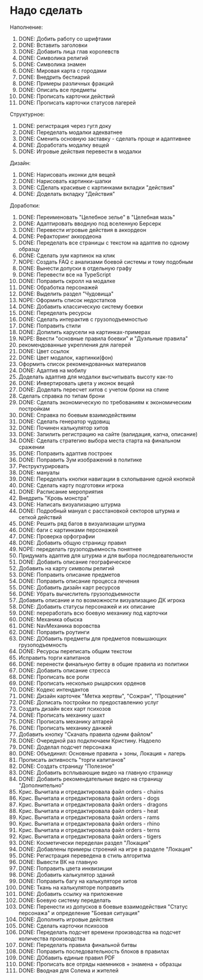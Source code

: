 # Надо сделать

Наполнение:

1. DONE: Добить работу со шрифтами
2. DONE: Вставить заголовки
3. DONE: Добавить лица глав королевств
4. DONE: Символика религий
5. DONE: Символика знамен
6. DONE: Мировая карта с городами
7. DONE: Внедрить бестиарий
8. DONE: Примеры различных фракций
9. DONE: Описать все предметы
10. DONE: Прописать карточки действий
11. DONE: Прописать карточки статусов лагерей

Структурное:

1. DONE: регистрация через гугл доку
2. DONE: Переделать модалки адекватнее
3. DONE: Сменить основную заставку - сделать проще и адаптивнее
4. DONE: Доработать модалку вещей
5. DONE: Игровые действия перевести в модалки

Дизайн:

1. DONE: Нарисовать иконки для вещей
2. DONE: Нарисовать картинки-шапки
3. DONE: СДелать красивые с картинками вкладки "действия"
4. DONE: Доделать вкладку "Действия"

Доработки:

1. DONE: Переименовать "Целебное зелье" в "Целебная мазь"
2. DONE: Адаптировать вводную под вселенную Берсерк
3. DONE: Перевести игровые действия в аккордеон
4. DONE: Рефакторинг аккордеона
5. DONE: Переделать все страницы с текстом на адаптив по одному образцу
6. DONE: Сделать зум картинок на клик
7. NOPE: Создать FAQ с анализами боевой системы и тому подобным
8. DONE: Вынести допуски в отдельную графу
9. DONE: Перевести все на TypeScript
10. DONE: Поправить скролл на модалке
11. DONE: Обработка персонажей
12. DONE: Выделить раздел "Чудовища"
13. NOPE: Оформить список недостатков
14. DONE: Добавить классическую систему боевки
15. DONE: Переделать ресурсы
16. DONE: Сделать интерактив с грузоподъемностью
17. DONE: Поправить стили
18. DONE: Допилить карусели на картинках-примерах
19. NOPE: Ввести "основные правила боевки" и "Дуэльные правила"
20. рекомендованные укрепления для лагерей
21. DONE: Цвет ссылок
22. DONE: Цвет модалок, картинки(фон)
23. Оформить список рекомендованных материалов
24. DONE: Адаптив на мобилу
25. Доделать адаптив для модалки высчитывать высоту как-то
26. DONE: Инвертировать цвета у иконок вещей
27. DONE: Доделать пересчет хитов с учетом брони на спине
28. Сделать справка по типам брони
29. DONE: Сделать экономическую по требованиям к экономическим постройкам
30. DONE: Справка по боевым взаимодействиям
31. DONE: Сделать генератор чудовищ
32. DONE: Починен калькулятор хитов
33. DONE: Запилить регистрацию на сайте (валидация, капча, описание)
34. DONE: Сделать стратегию выбора места старта на финальном сражении
35. DONE: Поправить адаптив построек
36. DONE: Поправить Зум изображений в политике
37. Реструктурировать
38. DONE: мануалы
39. DONE: Переделать кнопки навигации в схлопывание одной кнопкой
40. DONE: Сделать карту подготовки игрока
41. DONE: Расписание мероприятия
42. Внедрить "Кровь монстра"
43. DONE: Написать визуализацию штурма
44. DONE: Подробный мануал с расстановкой секторов штурма и сеткой действий
45. DONE: Решить ряд багов в визуализации штурма
46. DONE: баги с картинками персонажей
47. DONE: Проверка орфографии
48. DONE: Добавить общую страницу правил
49. NOPE: переделать грузоподъемность понятнее
50. Придумать адаптив для штурма и для выбора последовательности
51. DONE: Добавить описание географическое
52. Добавить на карту символы религий
53. DONE: Поправить описание предметов
54. DONE: Поправить описание процесса лечения
55. DONE: Добавить дизайн карт ресурсов
56. DONE: Убрать вычислитель грузоподъемности
57. Добавить описание и по возможности визуализацию ДК игрока
58. DONE: Добавить статусы персонажей и их описание
59. DONE: переработать всю боевую механику под карточки
60. DONE: Механика обыска
61. DONE: NavМеханика воровства
62. DONE: Поправить роутинги
63. DONE: ДОбавить предметы для предметов повышающих грузоподъемность
64. DONE: Ресурсы переписать общим текстом
65. Исправить торги капитанов
66. DONE: перенести финальную битву в общие правила из политики
67. DONE: Добавить описание стресса
68. DONE: Прописать все роли
69. DONE: Прописать несколько рыцарских орденов
70. DONE: Кодекс интендантов
71. DONE: Дизайн карточек "Метка жертвы", "Сожран", "Прощение"
72. DONE: Дописать постройки по предоставлению услуг
73. Создать дизайн всех карт психозов
74. DONE: Прописать механику шахт
75. DONE: Прописать механику алтарей
76. DONE: Прописать механику данжей
77. Добавить кнопку "Скачать правила одним файлом"
78. DONE: Очередной раз подключаем Кристину. Надоело
79. DONE: Доделал подсчет персонажа
80. DONE: Объединил: Основные правила + зоны, Локация + лагерь
81. Прописать активность "торги капитанов"
82. DONE: Создать страницу "Полезное"
83. DONE: Добавить всплывающие видео на главную страницу
84. DONE: Добавить рекомендательные видео на страницу "Дополнительно"
85. Крис. Вычитала и отредактировала файл orders - chains
86. Крис. Вычитала и отредактировала файл orders - dogs
87. Крис. Вычитала и отредактировала файл orders - dragons
88. Крис. Вычитала и отредактировала файл orders - heat
89. Крис. Вычитала и отредактировала файл orders - rams
90. Крис. Вычитала и отредактировала файл orders - rhino
91. Крис. Вычитала и отредактировала файл orders - terns
92. Крис. Вычитала и отредактировала файл orders - tigers
93. DONE: Косметически переделан раздел "Локация"
94. DONE: Добавлены примеры строений на игре в разделе "Локация"
95. DONE: Регистрация переведена в стиль алгоритма
96. DONE: Вывести ВК на главную
97. DONE: Поправить цвета инквизиции
98. DONE: Добавить калькулятор зданий
99. DONE: Поправить багу на калькуляторе хитов
100. DONE: Ткань на калькуляторе поправить
101. DONE: Добавить ссылку на приложение
102. DONE: Боевую систему переделать
103. DONE: Перенести из допусков в боевые взаимодействия "Статус персонажа" и определение "Боевая ситуация"
104. DONE: Дополнить игровые действия
105. DONE: Сделать карточки психозов
106. DONE: Переделать подсчет времени производства на подсчет количества производства
107. DONE: Переделать правила финальной битвы
108. DONE: Поправить последовательность блоков в правилах
109. DONE: ДОбавить единые правил PDF
110. DONE: Прописать все отряды наемников + знамена + образцы
111. DONE: Вводная для Солема и жителей
